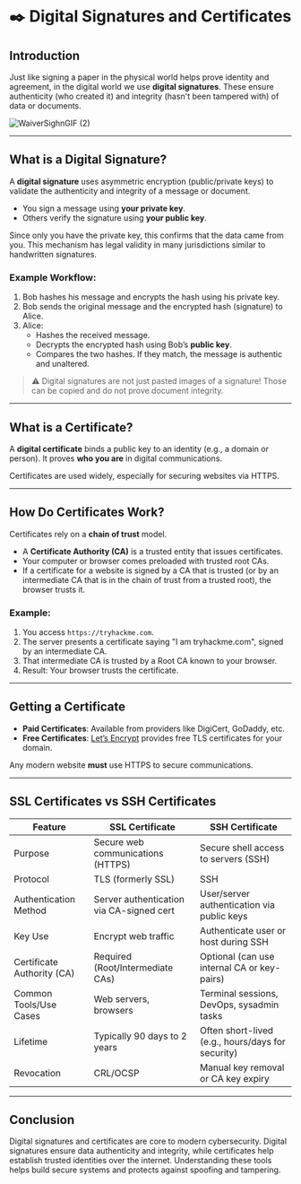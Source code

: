 # ✒️ Digital Signatures and Certificates

## Introduction

Just like signing a paper in the physical world helps prove identity and agreement, in the digital world we use **digital signatures**. These ensure authenticity (who created it) and integrity (hasn't been tampered with) of data or documents.

![WaiverSighnGIF (2)](https://github.com/user-attachments/assets/a75b2455-bb78-4d3c-9bfd-d0e4e7b39dd1)

---

## What is a Digital Signature?

A **digital signature** uses asymmetric encryption (public/private keys) to validate the authenticity and integrity of a message or document.

- You sign a message using **your private key**.
- Others verify the signature using **your public key**.

Since only you have the private key, this confirms that the data came from you. This mechanism has legal validity in many jurisdictions similar to handwritten signatures.

### Example Workflow:

1. Bob hashes his message and encrypts the hash using his private key.
2. Bob sends the original message and the encrypted hash (signature) to Alice.
3. Alice:
   - Hashes the received message.
   - Decrypts the encrypted hash using Bob’s **public key**.
   - Compares the two hashes. If they match, the message is authentic and unaltered.

> ⚠️ Digital signatures are not just pasted images of a signature! Those can be copied and do not prove document integrity.

---

## What is a Certificate?

A **digital certificate** binds a public key to an identity (e.g., a domain or person). It proves **who you are** in digital communications.

Certificates are used widely, especially for securing websites via HTTPS.

---

## How Do Certificates Work?

Certificates rely on a **chain of trust** model.

- A **Certificate Authority (CA)** is a trusted entity that issues certificates.
- Your computer or browser comes preloaded with trusted root CAs.
- If a certificate for a website is signed by a CA that is trusted (or by an intermediate CA that is in the chain of trust from a trusted root), the browser trusts it.

### Example:

1. You access `https://tryhackme.com`.
2. The server presents a certificate saying "I am tryhackme.com", signed by an intermediate CA.
3. That intermediate CA is trusted by a Root CA known to your browser.
4. Result: Your browser trusts the certificate.

---

## Getting a Certificate

- **Paid Certificates**: Available from providers like DigiCert, GoDaddy, etc.
- **Free Certificates**: [Let’s Encrypt](https://letsencrypt.org) provides free TLS certificates for your domain.

Any modern website **must** use HTTPS to secure communications.

---

## SSL Certificates vs SSH Certificates

| Feature                        | SSL Certificate                          | SSH Certificate                         |
|-------------------------------|-------------------------------------------|------------------------------------------|
| Purpose                        | Secure web communications (HTTPS)         | Secure shell access to servers (SSH)     |
| Protocol                       | TLS (formerly SSL)                        | SSH                                       |
| Authentication Method         | Server authentication via CA-signed cert | User/server authentication via public keys |
| Key Use                        | Encrypt web traffic                       | Authenticate user or host during SSH     |
| Certificate Authority (CA)    | Required (Root/Intermediate CAs)          | Optional (can use internal CA or key-pairs) |
| Common Tools/Use Cases        | Web servers, browsers                     | Terminal sessions, DevOps, sysadmin tasks |
| Lifetime                      | Typically 90 days to 2 years              | Often short-lived (e.g., hours/days for security) |
| Revocation                    | CRL/OCSP                                 | Manual key removal or CA key expiry      |

---

## Conclusion

Digital signatures and certificates are core to modern cybersecurity. Digital signatures ensure data authenticity and integrity, while certificates help establish trusted identities over the internet. Understanding these tools helps build secure systems and protects against spoofing and tampering.
